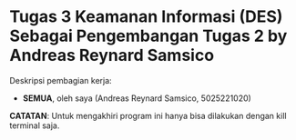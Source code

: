 # Tugas 3 Keamanan Informasi (DES) Sebagai Pengembangan Tugas 2 by Andreas Reynard Samsico

Deskripsi pembagian kerja:
- __SEMUA__, oleh saya (Andreas Reynard Samsico, 5025221020)

__CATATAN__: Untuk mengakhiri program ini hanya bisa dilakukan dengan kill terminal saja.
